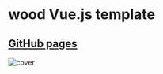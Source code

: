 # wood Vue.js template 


## [GitHub pages](https://boriskrasko.github.io/wood)

![cover](https://boriskrasko.github.io/wood/images/cover.png)

